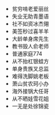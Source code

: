 * 贫穷啃老爱丽丝
* 失业无助青墨语
* 社不如资冰杰翎
* 美签秒过喜羊羊
* 大龄单身席先生
* 教书毁人俞老师
* 普通家庭774
* 从不抬杠银蛙方
* 单身贵族叉总监
* 难得洗脚姚老板
* 萧山贫农珂小办
* 海外接锅大任哥
* 从不晒娃雪花姐
* 一无是处徐锦瓷
